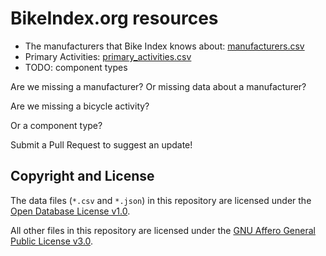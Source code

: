 # BikeIndex.org resources

- The manufacturers that Bike Index knows about: [manufacturers.csv](manufacturers.csv)
- Primary Activities: [primary_activities.csv](primary_activities.csv)
- TODO: component types

Are we missing a manufacturer? Or missing data about a manufacturer?

Are we missing a bicycle activity?

Or a component type?

Submit a Pull Request to suggest an update!


## Copyright and License

The data files (`*.csv` and `*.json`) in this repository are licensed under the [Open Database License v1.0](LICENSE_DATA).

All other files in this repository are licensed under the [GNU Affero General Public License v3.0](LICENSE).
